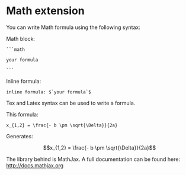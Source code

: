 # Math extension
You can write Math formula using the following syntax:

Math block:

````
```math

your formula

```
````

Inline formula:
```
inline formula: $`your formula`$
```

Tex and Latex syntax can be used to write a formula.

This formula:
```
x_{1,2} = \frac{- b \pm \sqrt{\Delta}}{2a}
```

Generates:
```math
x_{1,2} = \frac{- b \pm \sqrt{\Delta}}{2a}
```

The library behind is MathJax. A full documentation can be found here: http://docs.mathjax.org
